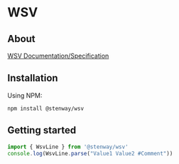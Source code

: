 ﻿# WSV

## About

[WSV Documentation/Specification](https://www.whitespacesv.com)

## Installation

Using NPM:
```
npm install @stenway/wsv
```

## Getting started

```ts
import { WsvLine } from '@stenway/wsv'
console.log(WsvLine.parse("Value1 Value2 #Comment"))
```